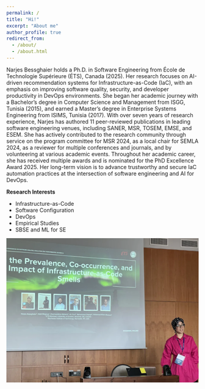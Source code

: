 ```yaml
---
permalink: /
title: "Hi!"
excerpt: "About me"
author_profile: true
redirect_from: 
  - /about/
  - /about.html
---
```


Narjes Bessghaier holds a Ph.D. in Software Engineering from École de Technologie Supérieure (ÉTS), Canada (2025). Her research focuses on AI-driven recommendation systems for Infrastructure-as-Code (IaC), with an emphasis on improving software quality, security, and developer productivity in DevOps environments. She began her academic journey with a Bachelor’s degree in Computer Science and Management from ISGG, Tunisia (2015), and earned a Master’s degree in Enterprise Systems Engineering from ISIMS, Tunisia (2017). 
With over seven years of research experience, Narjes has authored 11 peer-reviewed publications in leading software engineering venues, including SANER, MSR, TOSEM, EMSE, and ESEM. She has actively contributed to the research community through service on the program committee for MSR 2024, as a local chair for SEMLA 2024, as a reviewer for multiple conferences and journals, and by volunteering at various academic events. Throughout her academic career, she has received multiple awards and is nominated for the PhD Excellence Award 2025. Her long-term vision is to advance trustworthy and secure IaC automation practices at the intersection of software engineering and AI for DevOps.


**Research Interests**
- Infrastructure-as-Code
- Software Configuration
- DevOps
- Empirical Studies
- SBSE and ML for SE


  
![SANER 2024 in Rovaniemi, Finland](images/Conference.png)
